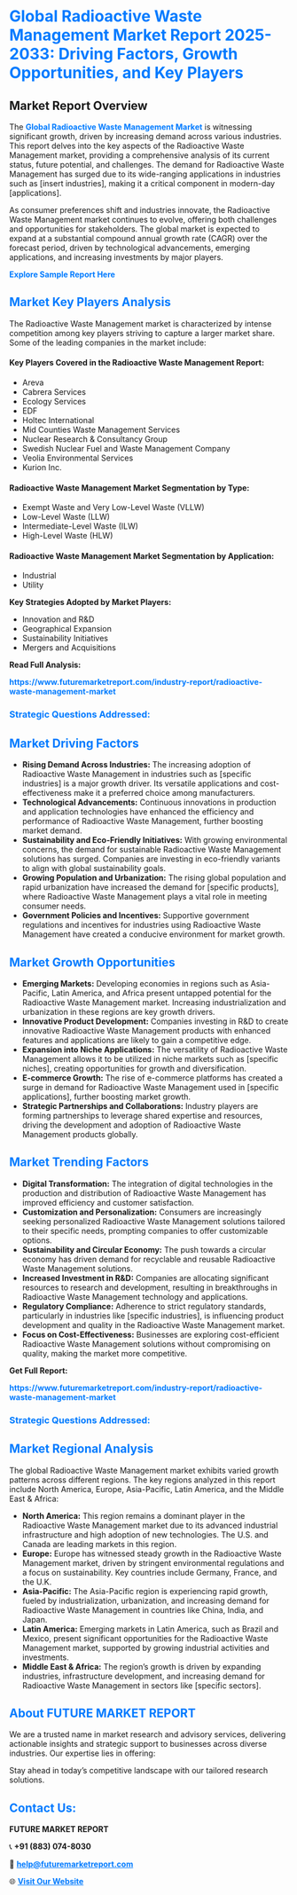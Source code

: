 <h1 style="color: #007BFF;">Global Radioactive Waste Management Market Report 2025-2033: Driving Factors, Growth Opportunities, and Key Players</h1>

<section id="overview">
<h2>Market Report Overview</h2>
<p>The <a href="https://www.futuremarketreport.com/industry-report/radioactive-waste-management-market" style="color: #007BFF; text-decoration: none;"><strong>Global Radioactive Waste Management Market</strong></a> is witnessing significant growth, driven by increasing demand across various industries. This report delves into the key aspects of the Radioactive Waste Management market, providing a comprehensive analysis of its current status, future potential, and challenges. The demand for Radioactive Waste Management has surged due to its wide-ranging applications in industries such as [insert industries], making it a critical component in modern-day [applications].</p>
<p>As consumer preferences shift and industries innovate, the Radioactive Waste Management market continues to evolve, offering both challenges and opportunities for stakeholders. The global market is expected to expand at a substantial compound annual growth rate (CAGR) over the forecast period, driven by technological advancements, emerging applications, and increasing investments by major players.</p>
</section>

<section id="overview">
<p><a href="https://www.futuremarketreport.com/request-sample/reportId=99409" style="color: #007BFF; text-decoration: none;"><strong>Explore Sample Report Here</strong></a></p>
</section>

<section id="key-players">
<h2 style="color: #007BFF;">Market Key Players Analysis</h2>
<p>The Radioactive Waste Management market is characterized by intense competition among key players striving to capture a larger market share. Some of the leading companies in the market include:</p>
<h4>Key Players Covered in the Radioactive Waste Management Report:</h4>
<ul><li>Areva</li><li>Cabrera Services</li><li>Ecology Services</li><li>EDF</li><li>Holtec International</li><li>Mid Counties Waste Management Services</li><li>Nuclear Research &amp; Consultancy Group</li><li>Swedish Nuclear Fuel and Waste Management Company</li><li>Veolia Environmental Services</li><li>Kurion Inc.</li></ul>
<h4>Radioactive Waste Management Market Segmentation by Type:</h4>
<ul><li>Exempt Waste and Very Low-Level Waste (VLLW)</li><li>Low-Level Waste (LLW)</li><li>Intermediate-Level Waste (ILW)</li><li>High-Level Waste (HLW)</li></ul>

<h4>Radioactive Waste Management Market Segmentation by Application:</h4>
<ul><li>Industrial</li><li>Utility</li></ul>
<p><strong>Key Strategies Adopted by Market Players:</strong></p>
<ul>
<li>Innovation and R&D</li>
<li>Geographical Expansion</li>
<li>Sustainability Initiatives</li>
<li>Mergers and Acquisitions</li>
</ul>
</section>

<section>
<p><strong>Read Full Analysis: </strong></p><a href="https://www.futuremarketreport.com/industry-report/radioactive-waste-management-market" style="color: #007BFF; text-decoration: none;"><strong>https://www.futuremarketreport.com/industry-report/radioactive-waste-management-market</strong></a>
<h3 style="color: #007BFF;">Strategic Questions Addressed:</h3>
</section>

<section id="driving-factors">
<h2 style="color: #007BFF;">Market Driving Factors</h2>
<ul>
<li><strong>Rising Demand Across Industries:</strong> The increasing adoption of Radioactive Waste Management in industries such as [specific industries] is a major growth driver. Its versatile applications and cost-effectiveness make it a preferred choice among manufacturers.</li>
<li><strong>Technological Advancements:</strong> Continuous innovations in production and application technologies have enhanced the efficiency and performance of Radioactive Waste Management, further boosting market demand.</li>
<li><strong>Sustainability and Eco-Friendly Initiatives:</strong> With growing environmental concerns, the demand for sustainable Radioactive Waste Management solutions has surged. Companies are investing in eco-friendly variants to align with global sustainability goals.</li>
<li><strong>Growing Population and Urbanization:</strong> The rising global population and rapid urbanization have increased the demand for [specific products], where Radioactive Waste Management plays a vital role in meeting consumer needs.</li>
<li><strong>Government Policies and Incentives:</strong> Supportive government regulations and incentives for industries using Radioactive Waste Management have created a conducive environment for market growth.</li>
</ul>
</section>

<section id="growth-opportunities">
<h2 style="color: #007BFF;">Market Growth Opportunities</h2>
<ul>
<li><strong>Emerging Markets:</strong> Developing economies in regions such as Asia-Pacific, Latin America, and Africa present untapped potential for the Radioactive Waste Management market. Increasing industrialization and urbanization in these regions are key growth drivers.</li>
<li><strong>Innovative Product Development:</strong> Companies investing in R&D to create innovative Radioactive Waste Management products with enhanced features and applications are likely to gain a competitive edge.</li>
<li><strong>Expansion into Niche Applications:</strong> The versatility of Radioactive Waste Management allows it to be utilized in niche markets such as [specific niches], creating opportunities for growth and diversification.</li>
<li><strong>E-commerce Growth:</strong> The rise of e-commerce platforms has created a surge in demand for Radioactive Waste Management used in [specific applications], further boosting market growth.</li>
<li><strong>Strategic Partnerships and Collaborations:</strong> Industry players are forming partnerships to leverage shared expertise and resources, driving the development and adoption of Radioactive Waste Management products globally.</li>
</ul>
</section>

<section id="trending-factors">
<h2 style="color: #007BFF;">Market Trending Factors</h2>
<ul>
<li><strong>Digital Transformation:</strong> The integration of digital technologies in the production and distribution of Radioactive Waste Management has improved efficiency and customer satisfaction.</li>
<li><strong>Customization and Personalization:</strong> Consumers are increasingly seeking personalized Radioactive Waste Management solutions tailored to their specific needs, prompting companies to offer customizable options.</li>
<li><strong>Sustainability and Circular Economy:</strong> The push towards a circular economy has driven demand for recyclable and reusable Radioactive Waste Management solutions.</li>
<li><strong>Increased Investment in R&D:</strong> Companies are allocating significant resources to research and development, resulting in breakthroughs in Radioactive Waste Management technology and applications.</li>
<li><strong>Regulatory Compliance:</strong> Adherence to strict regulatory standards, particularly in industries like [specific industries], is influencing product development and quality in the Radioactive Waste Management market.</li>
<li><strong>Focus on Cost-Effectiveness:</strong> Businesses are exploring cost-efficient Radioactive Waste Management solutions without compromising on quality, making the market more competitive.</li>
</ul>
</section>

<section>
<p><strong>Get Full Report: </strong></p><a href="https://www.futuremarketreport.com/industry-report/radioactive-waste-management-market" style="color: #007BFF; text-decoration: none;"><strong>https://www.futuremarketreport.com/industry-report/radioactive-waste-management-market</strong></a>
<h3 style="color: #007BFF;">Strategic Questions Addressed:</h3>
</section>


<section id="regional-analysis">
<h2 style="color: #007BFF;">Market Regional Analysis</h2>
<p>The global Radioactive Waste Management market exhibits varied growth patterns across different regions. The key regions analyzed in this report include North America, Europe, Asia-Pacific, Latin America, and the Middle East & Africa:</p>
<ul>
<li><strong>North America:</strong> This region remains a dominant player in the Radioactive Waste Management market due to its advanced industrial infrastructure and high adoption of new technologies. The U.S. and Canada are leading markets in this region.</li>
<li><strong>Europe:</strong> Europe has witnessed steady growth in the Radioactive Waste Management market, driven by stringent environmental regulations and a focus on sustainability. Key countries include Germany, France, and the U.K.</li>
<li><strong>Asia-Pacific:</strong> The Asia-Pacific region is experiencing rapid growth, fueled by industrialization, urbanization, and increasing demand for Radioactive Waste Management in countries like China, India, and Japan.</li>
<li><strong>Latin America:</strong> Emerging markets in Latin America, such as Brazil and Mexico, present significant opportunities for the Radioactive Waste Management market, supported by growing industrial activities and investments.</li>
<li><strong>Middle East & Africa:</strong> The region’s growth is driven by expanding industries, infrastructure development, and increasing demand for Radioactive Waste Management in sectors like [specific sectors].</li>
</ul>
</section>

<footer>
<h2 style="color: #007BFF;">About FUTURE MARKET REPORT</h2>
<p>We are a trusted name in market research and advisory services, delivering actionable insights and strategic support to businesses across diverse industries. Our expertise lies in offering:</p>

<p>Stay ahead in today’s competitive landscape with our tailored research solutions.</p>

<h2 style="color: #007BFF;">Contact Us:</h2>
<p><strong>FUTURE MARKET REPORT</strong></p>
<p>📞 <strong>+91 (883) 074-8030</strong></p>
<p>📧 <strong><a href="mailto:help@futuremarketreport.com" style="color: #007BFF;">help@futuremarketreport.com</a></strong></p>
<p>🌐 <strong><a href="https://www.futuremarketreport.com/" style="color: #007BFF;">Visit Our Website</a></strong></p>
</footer>